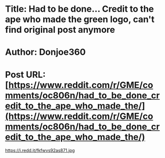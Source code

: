 # Title: Had to be done... Credit to the ape who made the green logo, can't find original post anymore
# Author: Donjoe360
# Post URL: [https://www.reddit.com/r/GME/comments/oc806n/had_to_be_done_credit_to_the_ape_who_made_the/](https://www.reddit.com/r/GME/comments/oc806n/had_to_be_done_credit_to_the_ape_who_made_the/)


https://i.redd.it/fkfwvs92as871.jpg